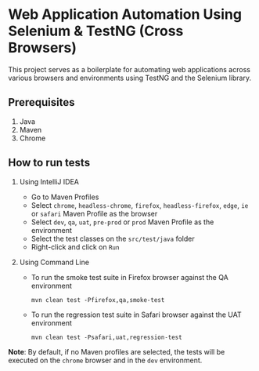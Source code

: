 # Web Application Automation Using Selenium & TestNG (Cross Browsers)

This project serves as a boilerplate for automating web applications across various browsers and environments using TestNG and the Selenium library.


## Prerequisites
1. Java
2. Maven
3. Chrome

## How to run tests
1. Using IntelliJ IDEA
    * Go to Maven Profiles
    * Select `chrome`, `headless-chrome`, `firefox`, `headless-firefox`, `edge`, `ie` or `safari` Maven Profile as the browser
    * Select `dev`, `qa`, `uat`, `pre-prod` or `prod` Maven Profile as the environment
    * Select the test classes on the `src/test/java` folder
    * Right-click and click on `Run`


2. Using Command Line
    * To run the smoke test suite in Firefox browser against the QA environment

      `mvn clean test -Pfirefox,qa,smoke-test`
    * To run the regression test suite in Safari browser against the UAT environment

      `mvn clean test -Psafari,uat,regression-test`

**Note**: By default, if no Maven profiles are selected, the tests will be executed on the `chrome` browser and in the `dev` environment.


